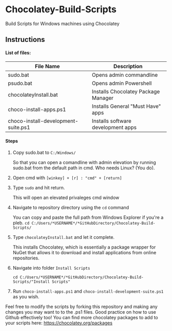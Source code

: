 # Chocolatey-Build-Scripts
Build Scripts for Windows machines using Chocolatey

## Instructions
#### List of files:
| File Name                           | Description                         |
| ----------------------------------- | ----------------------------------- |
| sudo.bat                            | Opens admin commandline             |
| psudo.bat                           | Opens admin Powershell              |
| chocolateyInstall.bat               | Installs Chocolatey Package Manager |
| choco-install-apps.ps1              | Installs General "Must Have" apps   |
| choco-install-development-suite.ps1 | Installs software development apps  |

#### Steps
1. Copy sudo.bat to `C:/Windows/` 

    So that you can open a comandline with admin elevation by running sudo.bat from the default path in cmd. Who needs Linux? (You do).
1. Open cmd with `[winkey] + [r] : "cmd" + [return]`
1. Type `sudo` and hit return. 

    This will open an elevated privaleges cmd window
1. Navigate to repository directory using the `cd` command 

    You can copy and paste the full path from Windows Explorer if you're a pleb. 
    `cd C:/Users/*USERNAME*/*GitHubDirectory/Chocolatey-Build-Scripts/`
1. Type `chocolateyInstall.bat` and let it complete. 

    This installs Chocolatey, which is essentially a package wrapper for NuGet that allows it to download and install applications from online repositories.
1.  Navigate into folder `Install Scripts`

    `cd C:/Users/*USERNAME*/*GitHubDirectory/Chocolatey-Build-Scripts/"Install Scripts"`
1. Run `choco-install-apps.ps1` and `choco-install-development-suite.ps1` as you wish.

Feel free to modify the scripts by forking this repository and making any changes you may want to to the .ps1 files. Good practice on how to use Github effectively too!
You can find more chocolatey packages to add to your scripts here: https://chocolatey.org/packages

